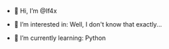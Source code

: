 - 👋 Hi, I’m @If4x

- 👀 I’m interested in:
Well, I don't know that exactly...

- 🌱 I’m currently learning:
Python

<!---
If4x/If4x is a ✨ special ✨ repository because its `README.md` (this file) appears on your GitHub profile.
You can click the Preview link to take a look at your changes.
--->
